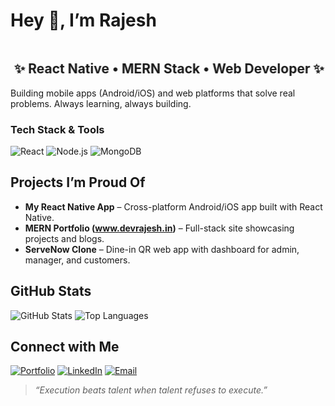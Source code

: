# Hey 👋, I’m Rajesh

<marquee behavior="alternate" direction="left" scrollamount="4">
  <h2>✨ React Native • MERN Stack • Web Developer ✨</h2>
</marquee>
Building mobile apps (Android/iOS) and web platforms that solve real problems.  
Always learning, always building.

###  Tech Stack & Tools

![React](https://img.shields.io/badge/React-20232A.svg?style=for-the-badge&logo=react&logoColor=61DAFB)
![Node.js](https://img.shields.io/badge/Node.js-43853D.svg?style=for-the-badge&logo=node.js&logoColor=white)
![MongoDB](https://img.shields.io/badge/MongoDB-%234ea94b.svg?style=for-the-badge&logo=mongodb&logoColor=white)

##  Projects I’m Proud Of

- **My React Native App** – Cross-platform Android/iOS app built with React Native.
- **MERN Portfolio (www.devrajesh.in)** – Full-stack site showcasing projects and blogs.
- **ServeNow Clone** – Dine-in QR web app with dashboard for admin, manager, and customers.

##  GitHub Stats

![GitHub Stats](https://github-readme-stats.vercel.app/api?username=rajeshboldtribe&show_icons=true&theme=radical)
![Top Languages](https://github-readme-stats.vercel.app/api/top-langs/?username=rajeshboldtribe&layout=compact&theme=radical)

##  Connect with Me

[![Portfolio](https://img.shields.io/badge/Portfolio-black?style=for-the-badge)](https://www.devrajesh.in)
[![LinkedIn](https://img.shields.io/badge/LinkedIn-blue?style=for-the-badge&logo=linkedin)](https://linkedin.com/in/YOURID)
[![Email](https://img.shields.io/badge/Email-D14836?style=for-the-badge&logo=gmail&logoColor=white)](mailto:yourmail@gmail.com)

> *“Execution beats talent when talent refuses to execute.”*


